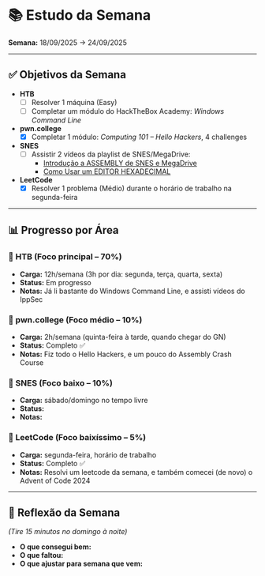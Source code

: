 # 📚 Estudo da Semana

**Semana:** 18/09/2025 → 24/09/2025

---

## ✅ Objetivos da Semana
- **HTB**
  - [ ] Resolver 1 máquina (Easy)
  - [ ] Completar um módulo do HackTheBox Academy: *Windows Command Line*
- **pwn.college**
  - [X] Completar 1 módulo: *Computing 101 – Hello Hackers*, 4 challenges
- **SNES**
  - [ ] Assistir 2 vídeos da playlist de SNES/MegaDrive:
    - [Introdução a ASSEMBLY de SNES e MegaDrive](https://www.youtube.com/watch?v=Zkn2fgbFQvg&list=PLLFRf_pkM7b6Vi0ehPPovl1gQ5ubHTy5P&index=35&t=372s)  
    - [Como Usar um EDITOR HEXADECIMAL](https://www.youtube.com/watch?v=g7jgPTPGegU&list=PLLFRf_pkM7b6Vi0ehPPovl1gQ5ubHTy5P&index=36&pp=iAQB)
- **LeetCode**
  - [X] Resolver 1 problema (Médio) durante o horário de trabalho na segunda-feira

---

## 📊 Progresso por Área

### 🔹 HTB (Foco principal – 70%)
- **Carga:** 12h/semana (3h por dia: segunda, terça, quarta, sexta)
- **Status:** Em progresso
- **Notas:** Já li bastante do Windows Command Line, e assisti vídeos do IppSec

### 🔹 pwn.college (Foco médio – 10%)
- **Carga:** 2h/semana (quinta-feira à tarde, quando chegar do GN)
- **Status:** Completo :white_check_mark:
- **Notas:** Fiz todo o Hello Hackers, e um pouco do Assembly Crash Course

### 🔹 SNES (Foco baixo – 10%)
- **Carga:** sábado/domingo no tempo livre
- **Status:**
- **Notas:**

### 🔹 LeetCode (Foco baixíssimo – 5%)
- **Carga:** segunda-feira, horário de trabalho  
- **Status:** Completo :white_check_mark:
- **Notas:** Resolvi um leetcode da semana, e também comecei (de novo) o Advent of Code 2024

---

## 📝 Reflexão da Semana
*(Tire 15 minutos no domingo à noite)*  
- **O que consegui bem:**
- **O que faltou:**
- **O que ajustar para semana que vem:**
